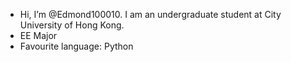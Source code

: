 - Hi, I’m @Edmond100010. I am an undergraduate student at City University of Hong Kong.
- EE Major
- Favourite language: Python

<!---
Edmond100010/Edmond100010 is a ✨ special ✨ repository because its `README.md` (this file) appears on your GitHub profile.
You can click the Preview link to take a look at your changes.
--->
